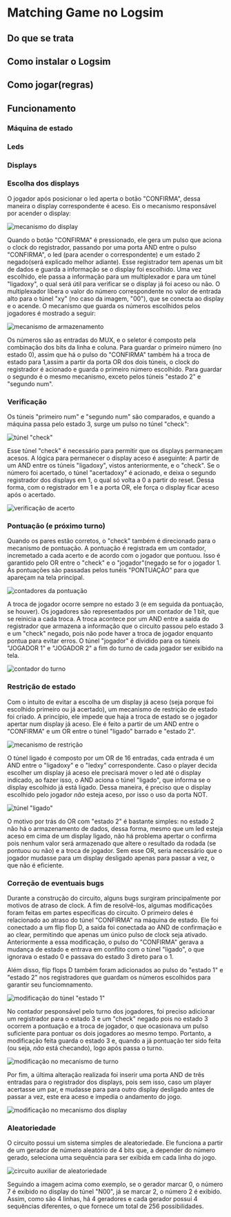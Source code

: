 <h1>Matching Game no Logsim</h1>

<h2>Do que se trata</h2>

<h2>Como instalar o Logsim</h2>

<h2>Como jogar(regras)</h2>

<h2>Funcionamento</h2>

<h3>Máquina de estado</h3>
<h3>Leds</h3>
<h3>Displays</h3>

<h3>Escolha dos displays</h3>
O jogador após posicionar o led aperta o botão "CONFIRMA", dessa maneira o display correspondente é aceso. 
Eis o mecanismo responsável por acender o display:

![mecanismo do display](Pictures/picture_1.png)

Quando o botão "CONFIRMA" é pressionado, ele gera um pulso que aciona o clock do registrador, passando por uma porta AND entre o pulso "CONFIRMA", o led (para acender o correspondente) e um estado 2 negado(será explicado melhor adiante). Esse registrador tem apenas um bit de dados e guarda a informação se o display foi escolhido.
Uma vez escolhido, ele passa a informação para um multiplexador e para um túnel "ligadoxy", o qual será útil para verificar se o display já foi aceso ou não. O multiplexador libera o valor do número correspondente no valor de entrada alto para o túnel "xy" (no caso da imagem, "00"), que se conecta ao display e o acende.
O mecanismo que guarda os números escolhidos pelos jogadores é mostrado a seguir:

![mecanismo de armazenamento](Pictures/picture_4.png)

Os números são as entradas do MUX, e o seletor é composto pela combinação dos bits da linha e coluna. Para guardar o primeiro número (no estado 0), assim que há o pulso do "CONFIRMA" também há a troca de estado para 1,assim a partir da porta OR dos dois túneis, o clock do registrador é acionado e guarda o primeiro número escolhido. Para guardar o segundo é o mesmo mecanismo, exceto pelos túneis "estado 2" e "segundo num".

<h3>Verificação</h3>
Os túneis "primeiro num" e "segundo num" são comparados, e quando a máquina passa pelo estado 3, surge um pulso no túnel "check":

![túnel "check"](Pictures/picture_2.png)

Esse túnel "check" é necessário para permitir que os displays permaneçam acesos. A lógica para permanecer o display aceso é aseguinte: A partir de um AND entre os túneis "ligadoxy", vistos anteriormente, e o "check". Se o número foi acertado, o túnel "acertadoxy" é acionado, e deixa o segundo registrador dos displays em 1, o qual só volta a 0 a partir do reset. Dessa forma, com o registrador em 1 e a porta OR, ele força o display ficar aceso após o acertado. 

![verificação de acerto](Pictures/picture_3.png)

<h3>Pontuação (e próximo turno)</h3>
Quando os pares estão corretos, o "check" também é direcionado para o mecanismo de pontuação. A pontuação é registrada em um contador, incremetado a cada acerto e de acordo com o jogador que pontuou. Isso é
garantido pelo OR entre o "check" e o "jogador"(negado se for o jogador 1. As pontuações são passadas pelos tunéis "PONTUAÇÃO" para que apareçam na tela principal.

![contadores da pontuação](Pictures/picture_6.png)

A troca de jogador ocorre sempre no estado 3 (e em seguida da pontuação, se houver). Os jogadores são representados por um contador de 1 bit, que se reinicia a cada troca. A troca acontece por um AND entre a saída do registrador que armazena a informação que o circuito passou pelo estado 3 e um "check" negado, pois não pode haver a troca de jogador enquanto pontua para evitar erros. O túnel "jogador" é dividido para os túneis "JOGADOR 1" e "JOGADOR 2" a fim do turno de cada jogador ser exibido na tela.

![contador do turno](Pictures/picture_7.png)

<h3>Restrição de estado</h3>
Com o intuito de evitar a escolha de um display já aceso (seja porque foi escolhido primeiro ou já acertado), um mecanismo de restrição de estado foi criado. A princípio, ele impede que haja a troca de estado se o jogador apertar num display já aceso. Ele é feito a partir de um AND entre o "CONFIRMA" e um OR entre o túnel "ligado" barrado e "estado 2".

![mecanismo de restrição](Pictures/picture_9.png)

O túnel ligado é composto por um OR de 16 entradas, cada entrada é um AND entre o "ligadoxy" e o "ledxy" correspondente. Caso o player decida escolher um display já aceso ele precisará mover o led até o display indicado, ao fazer isso, o AND aciona o túnel "ligado", que informa se o display escolhido já está ligado. Dessa maneira, é preciso que o display escolhido pelo jogador *não* esteja aceso, por isso o uso da porta NOT.

![túnel "ligado"](Pictures/picture_8.png)

O motivo por trás do OR com "estado 2" é bastante simples: no estado 2 não há o armazenamento de dados, dessa forma, mesmo que um led esteja aceso em cima de um display ligado, não há problema apertar o confirma pois nenhum valor será armazenado que altere o resultado da rodada (se pontuou ou não) e a troca de jogador. Sem esse OR, seria necessário que o jogador mudasse para um display desligado apenas para passar a vez, o que não é eficiente.

<h3>Correção de eventuais bugs</h3>
Durante a construção do circuito, alguns bugs surgiram principalmente por motivos de atraso de clock. A fim de resolvê-los, algumas modificações foram feitas em partes específicas do circuito.
O primeiro deles é relacionado ao atraso do túnel "CONFIRMA" na máquina de estado. Ele foi conectado a um flip flop D, a saída foi conectada ao AND de confirmação e ao clear, permitindo que apenas um único pulso de clock seja ativado. Anteriormente a essa modificação, o pulso do "CONFIRMA" gerava a mudança de estado e entrava em conflito com o túnel "ligado", o que ignorava o estado 0 e passava do estado 3 direto para o 1. 

Além disso, flip flops D também foram adicionados ao pulso do "estado 1" e "estado 2" nos registradores que guardam os números escolhidos para garantir seu funciomnamento.

![modificação do túnel "estado 1"](Pictures/picture_10.png)

No contador pesponsável pelo turno dos jogadores, foi preciso adicionar um registrador para o estado 3 e um "check" negado pois no estado 3 ocorrem a pontuação e a troca de jogador, o que ocasionava um pulso suficiente para pontuar os dois jogadores ao mesmo tempo. Portanto, a modificação feita guarda o estado 3 e, quando a já pontuação ter sido feita (ou seja, *não* está checando), logo após passa o turno.

![modificação no mecanismo de turno](Pictures/picture_11.png)

Por fim, a última alteração realizada foi inserir uma porta AND de três entradas para o registrador dos displays, pois sem isso, caso um player acertasse um par, e mudasse para para outro display desligado antes de passar a vez, este era aceso e impedia o andamento do jogo.

![modificação no mecanismo dos display](Pictures/picture_12.png)

<h3>Aleatoriedade</h3>
O circuito possui um sistema simples de aleatoriedade. Ele funciona a partir de um gerador de número aleatório de 4 bits que, a depender do número gerado, seleciona uma sequência para ser exibida em cada linha do jogo.

![circuito auxiliar de aleatoriedade](Pictures/picture_13.png)

Seguindo a imagem acima como exemplo, se o gerador marcar 0, o número 7 é exibido no display do túnel "N00", já se marcar 2, o número 2 é exibido. Assim, como são 4 linhas, há 4 geradores e cada gerador possui 4 sequências diferentes, o que fornece um total de 256 possibilidades. 
